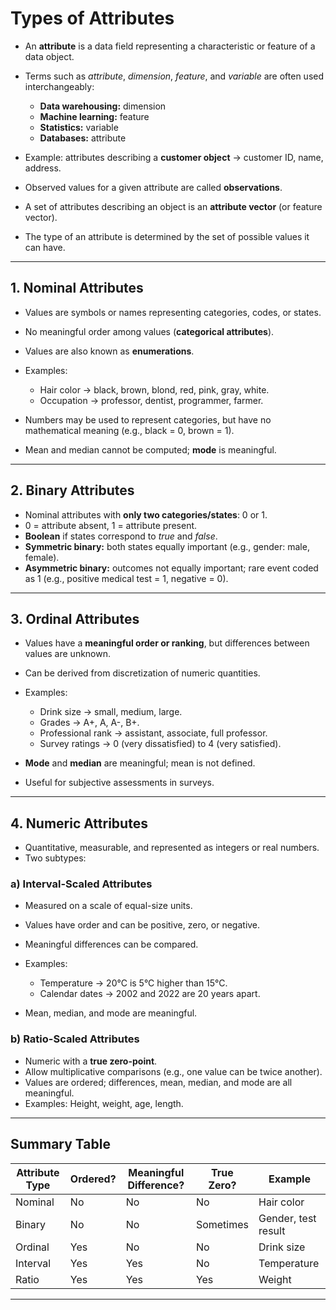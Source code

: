 # **Types of Attributes**

- An **attribute** is a data field representing a characteristic or feature of a data object.
- Terms such as _attribute_, _dimension_, _feature_, and _variable_ are often used interchangeably:

  - **Data warehousing:** dimension
  - **Machine learning:** feature
  - **Statistics:** variable
  - **Databases:** attribute

- Example: attributes describing a **customer object** → customer ID, name, address.
- Observed values for a given attribute are called **observations**.
- A set of attributes describing an object is an **attribute vector** (or feature vector).
- The type of an attribute is determined by the set of possible values it can have.

---

## **1. Nominal Attributes**

- Values are symbols or names representing categories, codes, or states.
- No meaningful order among values (**categorical attributes**).
- Values are also known as **enumerations**.
- Examples:

  - Hair color → black, brown, blond, red, pink, gray, white.
  - Occupation → professor, dentist, programmer, farmer.

- Numbers may be used to represent categories, but have no mathematical meaning (e.g., black = 0, brown = 1).
- Mean and median cannot be computed; **mode** is meaningful.

---

## **2. Binary Attributes**

- Nominal attributes with **only two categories/states**: 0 or 1.
- 0 = attribute absent, 1 = attribute present.
- **Boolean** if states correspond to _true_ and _false_.
- **Symmetric binary:** both states equally important (e.g., gender: male, female).
- **Asymmetric binary:** outcomes not equally important; rare event coded as 1 (e.g., positive medical test = 1, negative = 0).

---

## **3. Ordinal Attributes**

- Values have a **meaningful order or ranking**, but differences between values are unknown.
- Can be derived from discretization of numeric quantities.
- Examples:

  - Drink size → small, medium, large.
  - Grades → A+, A, A-, B+.
  - Professional rank → assistant, associate, full professor.
  - Survey ratings → 0 (very dissatisfied) to 4 (very satisfied).

- **Mode** and **median** are meaningful; mean is not defined.
- Useful for subjective assessments in surveys.

---

## **4. Numeric Attributes**

- Quantitative, measurable, and represented as integers or real numbers.
- Two subtypes:

### **a) Interval-Scaled Attributes**

- Measured on a scale of equal-size units.
- Values have order and can be positive, zero, or negative.
- Meaningful differences can be compared.
- Examples:

  - Temperature → 20°C is 5°C higher than 15°C.
  - Calendar dates → 2002 and 2022 are 20 years apart.

- Mean, median, and mode are meaningful.

### **b) Ratio-Scaled Attributes**

- Numeric with a **true zero-point**.
- Allow multiplicative comparisons (e.g., one value can be twice another).
- Values are ordered; differences, mean, median, and mode are all meaningful.
- Examples: Height, weight, age, length.

---

## **Summary Table**

| Attribute Type | Ordered? | Meaningful Difference? | True Zero? | Example             |
| -------------- | -------- | ---------------------- | ---------- | ------------------- |
| Nominal        | No       | No                     | No         | Hair color          |
| Binary         | No       | No                     | Sometimes  | Gender, test result |
| Ordinal        | Yes      | No                     | No         | Drink size          |
| Interval       | Yes      | Yes                    | No         | Temperature         |
| Ratio          | Yes      | Yes                    | Yes        | Weight              |

---

